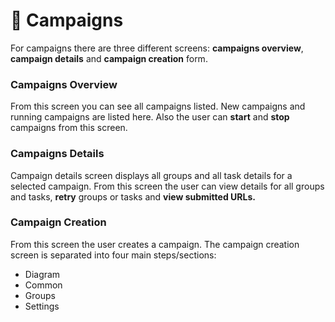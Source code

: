 # 📑 Campaigns

For campaigns there are three different screens: **campaigns overview**, **campaign details** and **campaign creation** form.

### Campaigns Overview

From this screen you can see all campaigns listed. New campaigns and running campaigns are listed here. Also the user can **start** and **stop** campaigns from this screen.

### Campaigns Details

Campaign details screen displays all groups and all task details for a selected campaign. From this screen the user can view details for all groups and tasks, **retry** groups or tasks and **view submitted URLs.**

### Campaign Creation

From this screen the user creates a campaign. The campaign creation screen is separated into four main steps/sections:

* Diagram
* Common
* Groups
* Settings

